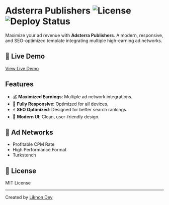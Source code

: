 # Adsterra Publishers ![License](https://img.shields.io/badge/license-MIT-blue) ![Deploy Status](https://img.shields.io/badge/Deploy-GitHub%20Pages-green)

Maximize your ad revenue with **Adsterra Publishers**. A modern, responsive, and SEO-optimized template integrating multiple high-earning ad networks.

## 🚀 Live Demo
[View Live Demo](https://likhon-dev.github.io/adsterra-publishers/)

## Features
- 💰 **Maximized Earnings**: Multiple ad network integrations.
- 📱 **Fully Responsive**: Optimized for all devices.
- ⚡ **SEO Optimized**: Designed for better search rankings.
- 🎨 **Modern UI**: Clean, user-friendly design.

## 🔗 Ad Networks
- Profitable CPM Rate
- High Performance Format
- Turkstench

## 📜 License
MIT License

---

Created by [Likhon Dev](https://github.com/likhon-dev)
